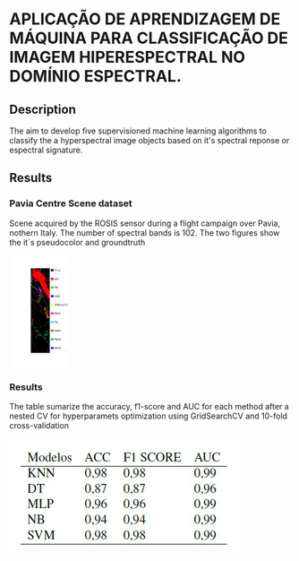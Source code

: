 # APLICAÇÃO DE APRENDIZAGEM DE MÁQUINA PARA CLASSIFICAÇÃO DE IMAGEM HIPERESPECTRAL NO DOMÍNIO ESPECTRAL.

## Description

The  aim to develop five supervisioned machine learning algorithms to classify the a hyperspectral image objects based on it's spectral reponse or espectral signature.

## Results

### Pavia Centre Scene dataset

Scene acquired by the ROSIS sensor during a flight campaign over Pavia, nothern Italy. The number of spectral bands is 102. The two figures show the it´s pseudocolor and groundtruth

<img src="figures/pavia.png" width="00" height="200"/> <img src="figures/pavia_gt.png" width="100" height="200"/> 

### Results
The table sumarize the accuracy, f1-score and AUC for each method after a nested CV for hyperparamets optimization using GridSearchCV and 10-fold cross-validation

<img src="figures/results.JPG"/>
